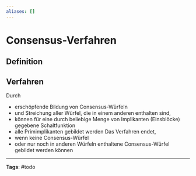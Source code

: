 ```yaml
---
aliases: []
---
```


# Consensus-Verfahren

## Definition

## Verfahren

Durch

- erschöpfende Bildung von Consensus-Würfeln
- und Streichung aller Würfel, die in einem anderen enthalten sind,
- können für eine durch beliebige Menge von Implikanten (Einsblöcke) gegebene Schaltfunktion
- alle Primimplikanten gebildet werden
  Das Verfahren endet,
- wenn keine Consensus-Würfel
- oder nur noch in anderen Würfeln enthaltene Consensus-Würfel gebildet werden können

---

**Tags**: #todo
